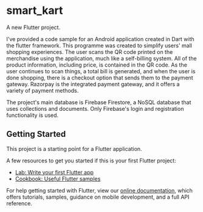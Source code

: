 # smart_kart

A new Flutter project.

I've provided a code sample for an Android application created in Dart with the flutter framework. This programme was created to simplify users' mall shopping experiences. The user scans the QR code printed on the merchandise using the application, much like a self-billing system. All of the product information, including price, is contained in the QR code. As the user continues to scan things, a total bill is generated, and when the user is done shopping, there is a checkout option that sends them to the payment gateway. Razorpay is the integrated payment gateway, and it offers a variety of payment methods.

The project's main database is Firebase Firestore, a NoSQL database that uses collections and documents. Only Firebase's login and registration functionality is used.

## Getting Started

This project is a starting point for a Flutter application.

A few resources to get you started if this is your first Flutter project:

- [Lab: Write your first Flutter app](https://flutter.dev/docs/get-started/codelab)
- [Cookbook: Useful Flutter samples](https://flutter.dev/docs/cookbook)

For help getting started with Flutter, view our
[online documentation](https://flutter.dev/docs), which offers tutorials,
samples, guidance on mobile development, and a full API reference.
